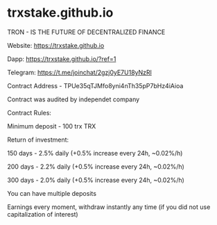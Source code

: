 # trxstake.github.io
TRON - IS THE FUTURE OF DECENTRALIZED FINANCE

Website: https://trxstake.github.io

Dapp: https://trxstake.github.io/?ref=1

Telegram: https://t.me/joinchat/2gzj0yE7U18yNzRl

Contract Address - TPUe35qTJMfo8yni4nTh35pP7bHz4iAioa

Contract was audited by independet company

Contract Rules:

Minimum deposit - 100 trx TRX

Return of investment:

150 days - 2.5% daily (+0.5% increase every 24h, ~0.02%/h)

200 days - 2.2% daily (+0.5% increase every 24h, ~0.02%/h)

300 days - 2.0% daily (+0.5% increase every 24h, ~0.02%/h)

You can have multiple deposits

Earnings every moment, withdraw instantly any time (if you did not use capitalization of interest)
